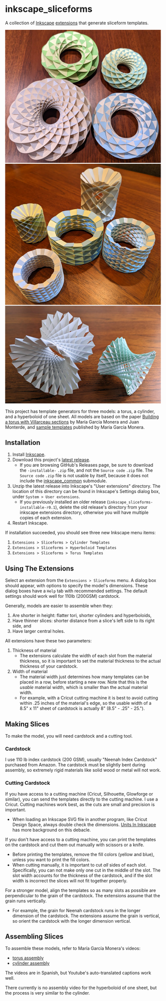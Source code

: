 # inkscape_sliceforms

A collection of [Inkscape](https://inkscape.org/) [extensions](https://inkscape.org/gallery/=extension/) that generate sliceform templates.

![torus models](images/tori.jpg)
![cylinder models](images/cylinders.jpg)
![hyperboloid models](images/hyperboloids.jpg)

This project has template generators for three models: a torus, a cylinder, and a hyperboloid of one sheet. All models are based on the paper [Building a torus with Villarceau sections](http://www.heldermann-verlag.de/jgg/jgg15/j15h1mone.pdf) by María García Monera and Juan Monterde, and [sample templates](https://www.uv.es/monera2/) published by María García Monera.

## Installation

1. Install [Inkscape](https://inkscape.org/).
2. Download this project's [latest release](https://github.com/fdxmw/inkscape_sliceforms/releases/download/r0.2/inkscape_sliceforms-installable-r0.2.zip).
   - If you are browsing GitHub's Releases page, be sure to download the `-installable-` `.zip` file, and not the `Source code` `.zip` file. The `Source code` `.zip` file is not usable by itself, because it does not include the [inkscape_common](https://github.com/fdxmw/inkscape_common) submodule.
3. Unzip the latest release into Inkscape's "User extensions" directory. The location of this directory can be found in Inkscape's Settings dialog box, under `System > User extensions`.
   - If you previously installed an older release (`inkscape_sliceforms-installable-r0.1`), delete the old release's directory from your inkscape extensions directory, otherwise you will have multiple copies of each extension.
4. Restart Inkscape.

If installation succeeded, you should see three new Inkscape menu items:

1. `Extensions > Sliceforms > Cylinder Templates`
1. `Extensions > Sliceforms > Hyperboloid Templates`
1. `Extensions > Sliceforms > Torus Templates`

## Using The Extensions

Select an extension from the `Extensions > Sliceforms` menu. A dialog box should appear, with options to specify the model's dimensions. These dialog boxes have a `Help` tab with recommended settings. The default settings should work well for 110lb (200GSM) cardstock.

Generally, models are easier to assemble when they:

1. Are shorter in height: flatter tori, shorter cylinders and hyperboloids,
1. Have thinner slices: shorter distance from a slice's left side to its right side, and
1. Have larger central holes.

All extensions have these two parameters:

1. Thickness of material
   - The extensions calculate the width of each slot from the material thickness, so it is important to set the material thickness to the actual thickness of your cardstock.
1. Width of material
   - The material width just determines how many templates can be placed in a row, before starting a new row. Note that this is the *usable* material width, which is smaller than the actual material width.
   - For example, with a Cricut cutting machine it is best to avoid cutting within .25 inches of the material's edge, so the usable width of a 8.5" x 11" sheet of cardstock is actually 8" (8.5" - .25" - 25.").

## Making Slices

To make the model, you will need cardstock and a cutting tool.

### Cardstock

I use 110 lb index cardstock (200 GSM), usually "Neenah Index Cardstock" purchased from Amazon. The cardstock must be slightly bent during assembly, so extremely rigid materials like solid wood or metal will not work.

### Cutting Cardstock

If you have access to a cutting machine (Cricut, Silhouette, Glowforge or similar), you can send the templates directly to the cutting machine. I use a Cricut. Cutting machines work best, as the cuts are small and precision is important.

- When loading an Inkscape SVG file in another program, like Cricut Design Space, always double check the dimensions. [Units In Inkscape](https://wiki.inkscape.org/wiki/Units_In_Inkscape) has more background on this debacle.

If you don't have access to a cutting machine, you can print the templates on the cardstock and cut them out manually with scissors or a knife.

- Before printing the templates, remove the fill colors (yellow and blue), unless you want to print the fill colors.
- When cutting manually, it is important to cut *all* sides of each slot. Specifically, you can not make only one cut in the middle of the slot. The slot width accounts for the thickness of the cardstock, and if the slot width is incorrect the slices will not fit together properly.

For a stronger model, align the templates so as many slots as possible are perpendicular to the grain of the cardstock. The extensions assume that the grain runs vertically.

- For example, the grain for Neenah cardstock runs in the longer dimension of the cardstock. The extensions assume the grain is vertical, so orient the cardstock with the longer dimension vertical.

## Assembling Slices

To assemble these models, refer to María García Monera's videos:

* [torus assembly](https://www.youtube.com/watch?v=WVE-HeVFJ1k)
* [cylinder assembly](https://www.youtube.com/watch?v=QfBc0fR64EQ)

The videos are in Spanish, but Youtube's auto-translated captions work well.

There currently is no assembly video for the hyperboloid of one sheet, but the process is very similar to the cylinder.
